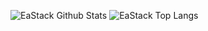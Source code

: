 ![EaStack Github Stats](https://github-readme-stats.vercel.app/api?username=eastack&show_icons=true&hide_border=true&hide_rank=true)
![EaStack Top Langs](https://github-readme-stats.vercel.app/api/top-langs/?username=eastack&langs_count=8&layout=compact&hide_border=true)
